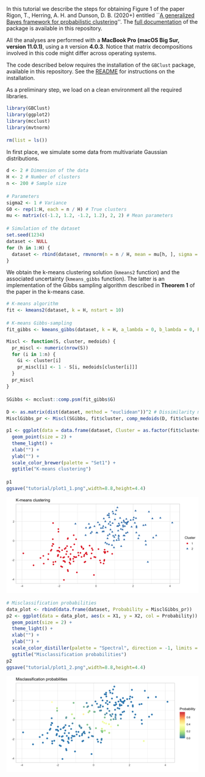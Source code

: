 In this tutorial we describe the steps for obtaining Figure 1 of the paper Rigon, T., Herring, A. H. and Dunson, D. B. (2020+) entitled ``[A generalized Bayes framework for probabilistic clustering](https://arxiv.org/abs/2006.05451)''. The [full documentation](https://github.com/tommasorigon/GBClust/raw/master/GBClust_0.0.2.pdf) of the package is available in this repository.

All the analyses are performed with a **MacBook Pro (macOS Big Sur, version 11.0.1)**, using a `R` version **4.0.3**. Notice that matrix decompositions involved in this code might differ across operating systems. 

The code described below requires the installation of the `GBClust` package, available in this repository. See the [README](https://github.com/tommasorigon/GBClust/blob/master/README.md) for instructions on the installation.

As a preliminary step, we load on a clean environment all the required libraries.

```r
library(GBClust)
library(ggplot2)
library(mcclust)
library(mvtnorm)

rm(list = ls())
```

In first place, we simulate some data from multivariate Gaussian distributions.

```r
d <- 2 # Dimension of the data
H <- 2 # Number of clusters
n <- 200 # Sample size

# Parameters
sigma2 <- 1 # Variance
G0 <- rep(1:H, each = n / H) # True clusters
mu <- matrix(c(-1.2, 1.2, -1.2, 1.2), 2, 2) # Mean parameters

# Simulation of the dataset
set.seed(1234)
dataset <- NULL
for (h in 1:H) {
  dataset <- rbind(dataset, rmvnorm(n = n / H, mean = mu[h, ], sigma = sigma2 * diag(d)))
}
```

We obtain the k-means clustering solution (`kmeans2` function) and the associated uncertainty (`kmeans_gibbs` function). The latter is an implementation of the Gibbs sampling algorithm described in **Theorem 1** of the paper in the k-means case. 

```r
# K-means algorithm
fit <- kmeans2(dataset, k = H, nstart = 10)

# K-means Gibbs-sampling
fit_gibbs <- kmeans_gibbs(dataset, k = H, a_lambda = 0, b_lambda = 0, R = 5000, burn_in = 1000, trace = TRUE)
```

```r
Miscl <- function(S, cluster, medoids) {
  pr_miscl <- numeric(nrow(S))
  for (i in 1:n) {
    Gi <- cluster[i]
    pr_miscl[i] <- 1 - S[i, medoids[cluster[i]]]
  }
  pr_miscl
}

SGibbs <- mcclust::comp.psm(fit_gibbs$G)

D <- as.matrix(dist(dataset, method = "euclidean"))^2 # Dissimilarity matrix
MisclGibbs_pr <- Miscl(SGibbs, fit$cluster, comp_medoids(D, fit$cluster))
```


```r
p1 <- ggplot(data = data.frame(dataset, Cluster = as.factor(fit$cluster)), aes(x = X1, y = X2, col = Cluster, shape = Cluster)) +
  geom_point(size = 2) +
  theme_light() +
  xlab("") +
  ylab("") +
  scale_color_brewer(palette = "Set1") +
  ggtitle("K-means clustering")
  
p1
ggsave("tutorial/plot1_1.png",width=8.8,height=4.4)
```

![](plot1_1.png)

```r
# Misclassification probabilities
data_plot <- rbind(data.frame(dataset, Probability = MisclGibbs_pr))
p2 <- ggplot(data = data_plot, aes(x = X1, y = X2, col = Probability)) +
  geom_point(size = 2) +
  theme_light() +
  xlab("") +
  ylab("") +
  scale_color_distiller(palette = "Spectral", direction = -1, limits = c(0, .75)) +
  ggtitle("Misclassification probabilities")
p2
ggsave("tutorial/plot1_2.png",width=8.8,height=4.4)
```

![](plot1_2.png)
